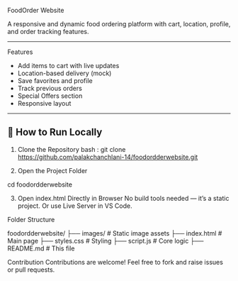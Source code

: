 FoodOrder Website

A responsive and dynamic food ordering platform with cart, location, profile, and order tracking features.

---

Features

- Add items to cart with live updates
- Location-based delivery (mock)
- Save favorites and profile
- Track previous orders
- Special Offers section
- Responsive layout

---

## 🚀 How to Run Locally

1. Clone the Repository
bash :
git clone https://github.com/palakchanchlani-14/foodordderwebsite.git

2. Open the Project Folder

cd foodordderwebsite

3. Open index.html Directly in Browser
No build tools needed — it’s a static project.
Or use Live Server in VS Code.

Folder Structure

foodordderwebsite/
├── images/           # Static image assets
├── index.html        # Main page
├── styles.css        # Styling
├── script.js         # Core logic
├── README.md         # This file

Contribution
Contributions are welcome!
Feel free to fork and raise issues or pull requests.